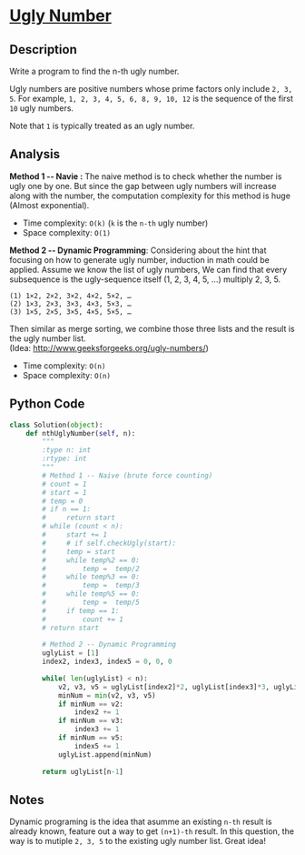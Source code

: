 
# [Ugly Number](https://leetcode.com/problems/ugly-number-ii/)

## Description
Write a program to find the n-th ugly number.

Ugly numbers are positive numbers whose prime factors only include `2, 3, 5`. For example, `1, 2, 3, 4, 5, 6, 8, 9, 10, 12` is the sequence of the first `10` ugly numbers.

Note that `1` is typically treated as an ugly number.

## Analysis

**Method 1 -- Navie :** The naive method is to check whether the number is ugly one by one. But since the gap between ugly numbers will increase along with the number, the computation complexity for this method is huge (Almost exponential).

* Time complexity: `O(k)` (`k` is the `n-th` ugly number)
* Space complexity: `O(1)` 

**Method 2 -- Dynamic Programming**: Considering about the hint that focusing on how to generate ugly number, induction in math could be applied. Assume we know the list of ugly numbers, We can find that every subsequence is the ugly-sequence itself (1, 2, 3, 4, 5, …) multiply 2, 3, 5.

	(1) 1×2, 2×2, 3×2, 4×2, 5×2, …
	(2) 1×3, 2×3, 3×3, 4×3, 5×3, …
	(3) 1×5, 2×5, 3×5, 4×5, 5×5, …

Then similar as merge sorting, we combine those three lists and the result is the ugly number list.  
(Idea: http://www.geeksforgeeks.org/ugly-numbers/)

* Time complexity: `O(n)` 
* Space complexity: `O(n)` 

##  Python Code
~~~python
class Solution(object):
    def nthUglyNumber(self, n):
        """
        :type n: int
        :rtype: int
        """
        # Method 1 -- Naive (brute force counting)
        # count = 1
        # start = 1
        # temp = 0
        # if n == 1:
        #     return start
        # while (count < n):
        #     start += 1
        #     # if self.checkUgly(start):
        #     temp = start
        #     while temp%2 == 0:
        #         temp =  temp/2
        #     while temp%3 == 0:
        #         temp =  temp/3
        #     while temp%5 == 0:
        #         temp =  temp/5
        #     if temp == 1:
        #         count += 1
        # return start
        
        # Method 2 -- Dynamic Programming       
        uglyList = [1]
        index2, index3, index5 = 0, 0, 0
        
        while( len(uglyList) < n):
            v2, v3, v5 = uglyList[index2]*2, uglyList[index3]*3, uglyList[index5]*5 
            minNum = min(v2, v3, v5)
            if minNum == v2:
                index2 += 1
            if minNum == v3:
                index3 += 1
            if minNum == v5:
                index5 += 1
            uglyList.append(minNum)
            
        return uglyList[n-1]
~~~

## Notes
Dynamic programing is the idea that asumme an existing `n-th` result is already known, feature out a way to get `(n+1)-th` result. In this question, the way is to mutiple `2, 3, 5` to the existing ugly number list. Great idea!
